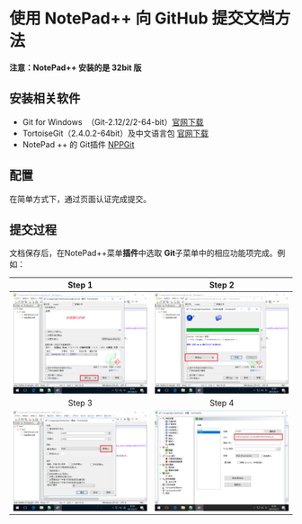 # 使用 NotePad++ 向 GitHub 提交文档方法

**注意：NotePad++ 安装的是 32bit 版**
## 安装相关软件

- Git for Windows  （Git-2.12/2/2-64-bit）[官网下载](https://git-scm.com/download/win)
- TortoiseGit（2.4.0.2-64bit）及中文语言包 [官网下载](https://tortoisegit.org/)
- NotePad ++ 的 Git插件 [NPPGit](https://forum.lowyat.net/index.php?s=813777532e8da2a3789f63ae43c8fbc2&act=Attach&type=post&id=1486188)

## 配置

在简单方式下，通过页面认证完成提交。


## 提交过程
文档保存后，在NotePad++菜单**插件**中选取 **Git**子菜单中的相应功能项完成。例如：


| Step 1 | Step 2 |
|:----:|:------:|
| ![Git1](step1.png) | ![Git2](step2.png) |
| Step 3 | Step 4 |
| ![Git3](step3.png) | ![Git4](step4.png) |

